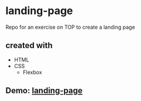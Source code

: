 # landing-page
Repo for an exercise on TOP to create a landing page 

## created with
- HTML
- CSS 
  - Flexbox

## Demo: [landing-page](https://ramadanwasfi.github.io/landing-page/)